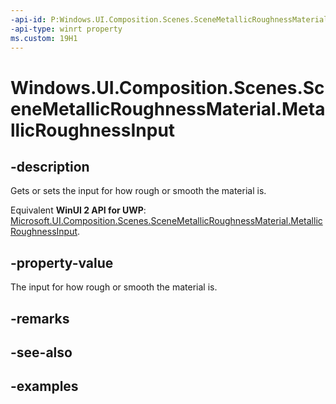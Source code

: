 ```yaml
---
-api-id: P:Windows.UI.Composition.Scenes.SceneMetallicRoughnessMaterial.MetallicRoughnessInput
-api-type: winrt property
ms.custom: 19H1
---
```


<!-- Property syntax.
public SceneMaterialInput MetallicRoughnessInput { get;  set; }
-->

# Windows.UI.Composition.Scenes.SceneMetallicRoughnessMaterial.MetallicRoughnessInput

## -description

Gets or sets the input for how rough or smooth the material is.

Equivalent **WinUI 2 API for UWP**: [Microsoft.UI.Composition.Scenes.SceneMetallicRoughnessMaterial.MetallicRoughnessInput](/windows/winui/api/microsoft.ui.composition.scenes.scenemetallicroughnessmaterial.metallicroughnessinput).

## -property-value

The input for how rough or smooth the material is.

## -remarks

## -see-also

## -examples

